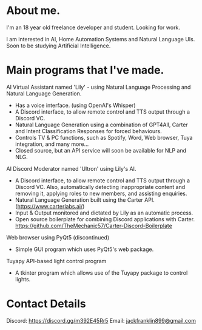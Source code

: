 # About me.

I'm an 18 year old freelance developer and student. Looking for work.

I am interested in AI, Home Automation Systems and Natural Language UIs. Soon to be studying Artificial Intelligence.

# Main programs that I've made.

AI Virtual Assistant named 'Lily' - using Natural Language Processing and Natural Language Generation.
- Has a voice interface. (using OpenAI's Whisper)
- A Discord interface, to allow remote control and TTS output through a Discord VC.
- Natural Language Generation using a combination of GPT4All, Carter and Intent Classification Responses for forced behaviours.
- Controls TV & PC functions, such as Spotify, Word, Web browser, Tuya integration, and many more...
- Closed source, but an API service will soon be available for NLP and NLG.

AI Discord Moderator named 'Ultron' using Lily's AI.
- A Discord interface, to allow remote control and TTS output through a Discord VC. Also, automatically detecting inappropriate content and removing it, applying roles to new members, and assisting enquiries.
- Natural Language Generation built using the Carter API. (https://www.carterlabs.ai/)
- Input & Output monitored and dictated by Lily as an automatic process.
- Open source boilerplate for combining Discord applications with Carter. https://github.com/TheMechanic57/Carter-Discord-Boilerplate

Web browser using PyQt5 (discontinued)
- Simple GUI program which uses PyQt5's web package.

Tuyapy API-based light control program
- A tkinter program which allows use of the Tuyapy package to control lights.

# Contact Details

Discord: https://discord.gg/m392E45Rr5
Email: jackfranklin899@gmail.com

